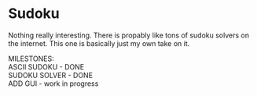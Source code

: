 # Sudoku
Nothing really interesting. There is propably like tons of sudoku solvers on the internet. This one is basically just my own take on it. 

MILESTONES:               
ASCII SUDOKU - DONE     
SUDOKU SOLVER - DONE                    
ADD GUI - work in progress                          
